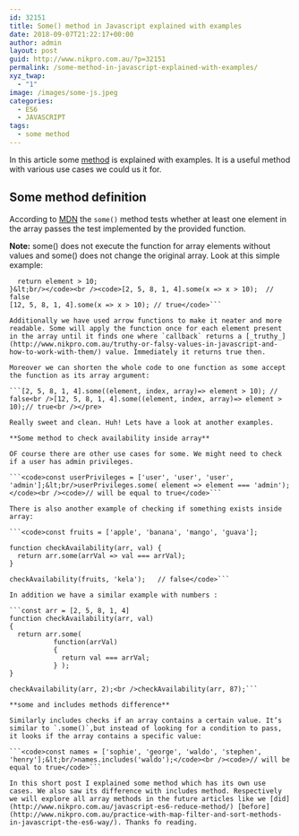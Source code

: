 ```yaml
---
id: 32151
title: Some() method in Javascript explained with examples
date: 2018-09-07T21:22:17+00:00
author: admin
layout: post
guid: http://www.nikpro.com.au/?p=32151
permalink: /some-method-in-javascript-explained-with-examples/
xyz_twap:
  - "1"
image: /images/some-js.jpeg
categories:
  - ES6
  - JAVASCRIPT
tags:
  - some method
---
```

In this article some [method](http://www.nikpro.com.au/practice-with-map-filter-and-sort-methods-in-javascript-the-es6-way/) is explained with examples. It is a useful method with various use cases we could us it for.

## Some method definition

According to <a href="https://developer.mozilla.org/en-US/docs/Web/JavaScript/Reference/Global_Objects/Array/some" target="_blank" rel="noopener noreferrer">MDN</a> the `some()` method tests whether at least one element in the array passes the test implemented by the provided function.

**Note:** some() does not execute the function for array elements without values and some() does not change the original array. Look at this simple example:

```<code>function isBiggerThan10(element, index, array) {
  return element > 10;
}&lt;br/></code><br /><code>[2, 5, 8, 1, 4].some(x => x > 10);  // false
[12, 5, 8, 1, 4].some(x => x > 10); // true</code>```

Additionally we have used arrow functions to make it neater and more readable. Some will apply the function once for each element present in the array until it finds one where `callback` returns a [_truthy_](http://www.nikpro.com.au/truthy-or-falsy-values-in-javascript-and-how-to-work-with-them/) value. Immediately it returns true then.

Moreover we can shorten the whole code to one function as some accept the function as its array argument:

```[2, 5, 8, 1, 4].some((element, index, array)=> element > 10); // false<br />[12, 5, 8, 1, 4].some((element, index, array)=> element > 10);// true<br /></pre>

Really sweet and clean. Huh! Lets have a look at another examples.

**Some method to check availability inside array**

OF course there are other use cases for some. We might need to check if a user has admin privileges.

```<code>const userPrivileges = ['user', 'user', 'user', 'admin'];&lt;br/>userPrivileges.some( element => element === 'admin');</code><br /><code>// will be equal to true</code>```

There is also another example of checking if something exists inside array:

```<code>const fruits = ['apple', 'banana', 'mango', 'guava'];

function checkAvailability(arr, val) {
  return arr.some(arrVal => val === arrVal);
}

checkAvailability(fruits, 'kela');   // false</code>```

In addition we have a similar example with numbers :

```const arr = [2, 5, 8, 1, 4]
function checkAvailability(arr, val) 
{
  return arr.some(
           function(arrVal) 
           {
             return val === arrVal;
           } );
}

checkAvailability(arr, 2);<br />checkAvailability(arr, 87);```

**some and includes methods difference**

Similarly includes checks if an array contains a certain value. It’s similar to `.some()`,but instead of looking for a condition to pass, it looks if the array contains a specific value:

```<code>const names = ['sophie', 'george', 'waldo', 'stephen', 'henry'];&lt;br/>names.includes('waldo');</code><br /><code>// will be equal to true</code>```

In this short post I explained some method which has its own use cases. We also saw its difference with includes method. Respectively we will explore all array methods in the future articles like we [did](http://www.nikpro.com.au/javascript-es6-reduce-method/) [before](http://www.nikpro.com.au/practice-with-map-filter-and-sort-methods-in-javascript-the-es6-way/). Thanks fo reading.